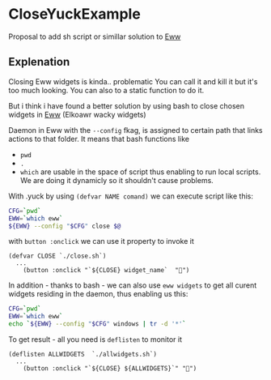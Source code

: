 # CloseYuckExample
Proposal to add sh script or simillar solution to [Eww](https://github.com/elkowar/eww)

## Explenation
Closing Eww widgets is kinda.. problematic
You can call it and kill it but it's too much looking. You can also to a static function to do it.


But i think i have found a better solution by using bash to close chosen widgets in [Eww](https://github.com/elkowar/eww) (Elkoawr wacky widgets)


Daemon in Eww with the `--config` fkag, is assigned to certain path that links actions to that folder. 
It means that bash functions like 
- `pwd`
- `.`
- `which`
are usable in the space of script thus enabling to run local scripts. We are doing it dynamicly so it shouldn't cause problems.

With .yuck by using `(defvar NAME comand)` we can execute script like this:
```bash
CFG=`pwd`
EWW=`which eww`
${EWW} --config "$CFG" close $@
```
with `button :onclick` we can use it property to invoke it 
```yuck
(defvar CLOSE `./close.sh`)
  ...
    (button :onclick "`${CLOSE} widget_name`  "")
```

In addition - thanks to bash - we can also use `eww widgets` to get all curent widgets residing in the daemon, thus enabling us this:
```bash
CFG=`pwd`
EWW=`which eww`
echo `${EWW} --config "$CFG" windows | tr -d '*'`
```
To get result - all you need is `deflisten` to monitor it

```yuck
(deflisten ALLWIDGETS  `./allwidgets.sh`)
  ...
    (button :onclick "`${CLOSE} ${ALLWIDGETS}`" "")
```
